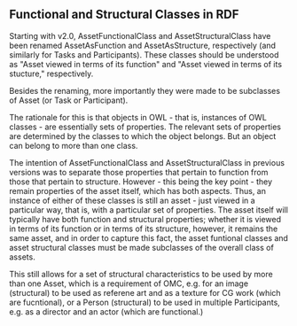 ## Functional and Structural Classes in RDF

Starting with v2.0, AssetFunctionalClass and AssetStructuralClass have been renamed AssetAsFunction and AssetAsStructure, respectively (and similarly for Tasks and Participants). These classes should be understood as "Asset viewed in terms of its function" and "Asset viewed in terms of its stucture," respectively.

Besides the renaming, more importantly they were made to be subclasses of Asset (or Task or Participant).

The rationale for this is that objects in OWL - that is, instances of OWL classes - are essentially sets of properties. The relevant sets of properties are determined by the classes to which the object belongs. But an object can belong to more than one class.

The intention of AssetFunctionalClass and AssetStructuralClass in previous versions was to separate those properties that pertain to function from those that pertain to structure. However - this being the key point - they remain properties of the asset itself, which has both aspects. Thus, an instance of either of these classes is still an asset - just viewed in a particular way, that is, with a particular set of properties. The asset itself will typically have both function and structural properties; whether it is viewed in terms of its function or in terms of its structure, however, it remains the same asset, and in order to capture this fact, the asset funtional classes and asset structural classes must be made subclasses of the overall class of assets. 

This still allows for a set of structural characteristics to be used by more than one Asset, which is a requirement of OMC, e.g. for an image (structural) to be used as referene art and as a texture for CG work (which are fucntional), or a Person (structural) to be used in multiple Participants, e.g. as  a director and an actor (which are functional.)